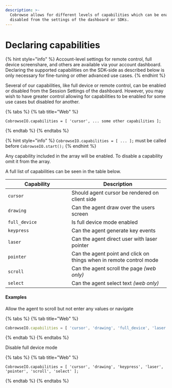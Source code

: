 ```yaml
---
description: >-
  Cobrowse allows for different levels of capabilities which can be enabled or
  disabled from the settings of the dashboard or SDKs.
---
```


# Declaring capabilities



{% hint style="info" %}
Account-level settings for remote control, full device screenshare, and others are available via your account dashboard. Declaring the supported capabilities on the SDK-side as described below is only necessary for fine-tuning or other advanced use cases.&#x20;
{% endhint %}

Several of our capabilities, like full device or remote control, can be enabled or disabled from the Session Settings of the dashboard. However, you may wish to have greater control allowing for capabilities to be enabled for some use cases but disabled for another.

{% tabs %}
{% tab title="Web" %}
```
CobrowseIO.capabilities = [ 'cursor', ... some other capabilities ];
```
{% endtab %}
{% endtabs %}

{% hint style="info" %}
`CobrowseIO.capabilities = [ ... ];` must be called before `CobrowseIO.start();`
{% endhint %}

Any capability included in the array will be enabled. To disable a capability omit it from the array.

A full list of capabilities can be seen in the table below.

<table><thead><tr><th width="183">Capability</th><th>Description</th></tr></thead><tbody><tr><td><code>cursor</code></td><td>Should agent cursor be rendered on client side</td></tr><tr><td><code>drawing</code></td><td>Can the agent draw over the users screen</td></tr><tr><td><code>full_device</code></td><td>Is full device mode enabled</td></tr><tr><td><code>keypress</code></td><td>Can the agent generate key events</td></tr><tr><td><code>laser</code></td><td>Can the agent direct user with laser pointer</td></tr><tr><td><code>pointer</code></td><td>Can the agent point and click on things when in remote control mode</td></tr><tr><td><code>scroll</code></td><td>Can the agent scroll the page <em>(web only)</em></td></tr><tr><td><code>select</code></td><td>Can the agent select text <em>(web only)</em></td></tr></tbody></table>

#### Examples

Allow the agent to scroll but not enter any values or navigate

{% tabs %}
{% tab title="Web" %}
```javascript
CobrowseIO.capabilities = [ 'cursor', 'drawing', 'full_device', 'laser', 'scroll' ];
```
{% endtab %}
{% endtabs %}

Disable full device mode

{% tabs %}
{% tab title="Web" %}
```
CobrowseIO.capabilities = [ 'cursor', 'drawing', 'keypress', 'laser', 'pointer', 'scroll', 'select' ];
```
{% endtab %}
{% endtabs %}
